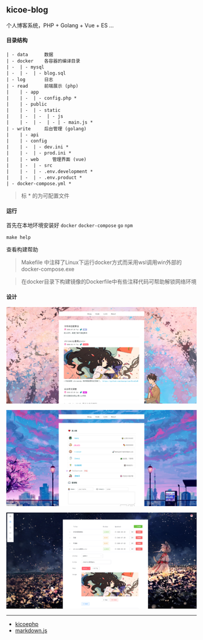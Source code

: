 ## kicoe-blog

个人博客系统，PHP + Golang + Vue + ES ...

#### 目录结构

```
| - data      数据
| - docker    各容器的编译目录
| -  | - mysql
| -  | -  | - blog.sql
| - log       日志
| - read      前端展示 (php)
|    | - app
|    | -  | - config.php *
|    | - public
|    | -  | - static
|    | -  | -  | - js 
|    | -  | -  | - | - main.js * 
| - write     后台管理 (golang)
|    | - api
|    | - config
|    | -  | - dev.ini *
|    | -  | - prod.ini *
|    | - web     管理界面 (vue)
|    | -  | - src 
|    | -  | - .env.development *
|    | -  | - .env.product *
| - docker-compose.yml *
```

> 标 * 的为可配置文件

#### 运行

首先在本地环境安装好 `docker` `docker-compose` `go` `npm`

```shell
make help
```

查看构建帮助

> Makefile 中注释了Linux下运行docker方式而采用wsl调用win外部的docker-compose.exe

> 在docker目录下构建镜像的Dockerfile中有些注释代码可帮助解锁网络环境

#### 设计

![](https://raw.githubusercontent.com/moonprism/cdn/master/image/f-1.png)

![](https://raw.githubusercontent.com/moonprism/cdn/master/image/f-3.png)

![](https://raw.githubusercontent.com/moonprism/cdn/master/image/b-2.png)

---

* [kicoephp](https://github.com/moonprism/kicoephp-src)
* [markdown.js](https://github.com/moonprism/markdown.js)
